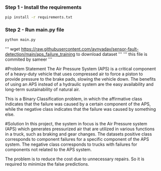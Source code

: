 

### Step 1 - Install the requirements

```bash
pip install -r requirements.txt
```

### Step 2 - Run main.py file

```bash
python main.py
```
'''
wget https://raw.githubusercontent.com/avnyadav/sensor-fault-detection/main/aps_failure_training
to download dataset
'''
''' 
this file is commited by sameer
'''




#Problem Statement
The Air Pressure System (APS) is a critical component of a heavy-duty vehicle that uses compressed air to force a piston to provide pressure to the brake pads, slowing the vehicle down. The benefits of using an APS instead of a hydraulic system are the easy availability and long-term sustainability of natural air.

This is a Binary Classification problem, in which the affirmative class indicates that the failure was caused by a certain component of the APS, while the negative class indicates that the failure was caused by something else.



#Solution
In this project, the system in focus is the Air Pressure system (APS) which generates pressurized air that are utilized in various functions in a truck, such as braking and gear changes. The datasets positive class corresponds to component failures for a specific component of the APS system. The negative class corresponds to trucks with failures for components not related to the APS system.

The problem is to reduce the cost due to unnecessary repairs. So it is required to minimize the false predictions.
